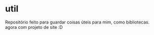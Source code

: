 # util
Repositório feito para guardar coisas úteis para mim, como bibliotecas.
agora com projeto de site :D
